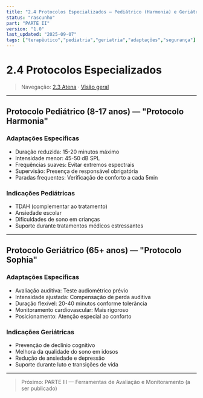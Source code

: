 ```yaml
---
title: "2.4 Protocolos Especializados — Pediátrico (Harmonia) e Geriátrico (Sophia)"
status: "rascunho"
part: "PARTE II"
version: "1.0"
last_updated: "2025-09-07"
tags: ["terapêutico","pediatria","geriatria","adaptações","segurança"]
---
```


# 2.4 Protocolos Especializados

> Navegação: [2.3 Atena](/mandalas?path=agents/terapeuticos/2.3-protocolo-atena.md) · [Visão geral](/mandalas?path=agents/terapeuticos/parte-ii-protocolos-terapeuticos.md)

---

## Protocolo Pediátrico (8-17 anos) — "Protocolo Harmonia"

### Adaptações Específicas

- Duração reduzida: 15-20 minutos máximo
- Intensidade menor: 45-50 dB SPL
- Frequências suaves: Evitar extremos espectrais
- Supervisão: Presença de responsável obrigatória
- Paradas frequentes: Verificação de conforto a cada 5min

### Indicações Pediátricas

- TDAH (complementar ao tratamento)
- Ansiedade escolar
- Dificuldades de sono em crianças
- Suporte durante tratamentos médicos estressantes

---

## Protocolo Geriátrico (65+ anos) — "Protocolo Sophia"

### Adaptações Específicas

- Avaliação auditiva: Teste audiométrico prévio
- Intensidade ajustada: Compensação de perda auditiva
- Duração flexível: 20-40 minutos conforme tolerância
- Monitoramento cardiovascular: Mais rigoroso
- Posicionamento: Atenção especial ao conforto

### Indicações Geriátricas

- Prevenção de declínio cognitivo
- Melhora da qualidade do sono em idosos
- Redução de ansiedade e depressão
- Suporte durante luto e transições de vida

---

> Próximo: PARTE III — Ferramentas de Avaliação e Monitoramento (a ser publicado)
